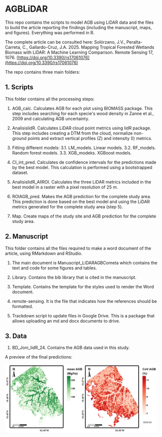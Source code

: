 # AGBLiDAR

This repo contains the scripts to model AGB using LiDAR data and the files to build the article reporting the findings (including the manuscript, maps, and figures). Everything was performed in R.

The complete article can be consulted here: Solórzano, J.V., Peralta-Carreta, C., Gallardo-Cruz, J.A. 2025. Mapping Tropical Forested Wetlands Biomass with LiDAR: A Machine
Learning Comparison. Remote Sensing 17, 1076. [https://doi.org/10.3390/rs17061076](https://doi.org/10.3390/rs17061076)

The repo contains three main folders: 

## 1. Scripts

This folder contains all the processing steps:

1. AGB_calc. Calculates AGB for each plot using BIOMASS package. This step includes searching for each specie's wood density in Zanne et al., 2009 and calculating AGB uncertainty.

2. AnalisislidR. Calculates LiDAR cloud point metrics using lidR package. This step includes creating a DTM from the cloud, normalize non-ground points and extract vertical profiles (Z) and intensity (I) metrics.

3. Fitting different models: 
	3.1. LM_models. Linear models.
	3.2. RF_models. Random forest models.
	3.3. XGB_modeks. XGBoost models.

4. CI_int_pred. Calculates de confidence intervals for the predictions made by the best model. This calculation is performed using a bootstrapped dataset.

5. AnalisislidR_AllROI. Calculates the three LiDAR metrics included in the best model in a raster with a pixel resolution of 25 m.

6. ROIAGB_pred. Makes the AGB prediction for the complete study area. This prediction is done based on the best model and using the LiDAR metrics generated for the complete study area (step 5).

7. Map. Create maps of the study site and AGB prediction for the complete study area.

## 2. Manuscript

This folder contains all the files required to make a word document of the article, using RMarkdown and RStudio.

1. The main document is Manuscript_LiDARAGBCometa which contains the text and code for some figures and tables. 

2. Library. Contains the bib library that is cited in the manuscript.

3. Template. Contains the template for the styles used to render the Word document.

4. remote-sensing. It is the file that indicates how the references should be formatted.

5. Trackdown script to update files in Google Drive. This is a package that allows uploading an md and docx documents to drive.

## 3. Data

1. BD_Joni_lidR_24. Contains the AGB data used in this study.

A preview of the final predictions:

![AGBD prediction on entire LiDAR footprint](img/Map2.jpeg)